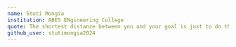 ```yaml
---
name: Stuti Mongia
institution: ABES ENgineering College
quote: The shortest distance between you and your goal is just to do the damn thing
github_user: stutimongia2024
---
```

